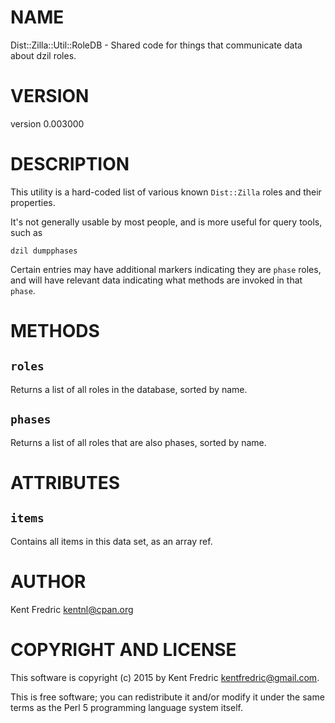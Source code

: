# NAME

Dist::Zilla::Util::RoleDB - Shared code for things that communicate data about dzil roles.

# VERSION

version 0.003000

# DESCRIPTION

This utility is a hard-coded list of various known `Dist::Zilla` roles and their properties.

It's not generally usable by most people, and is more useful for query tools, such as

    dzil dumpphases

Certain entries may have additional markers indicating they are `phase` roles,
and will have relevant data indicating what methods are invoked in that `phase`.

# METHODS

## `roles`

Returns a list of all roles in the database, sorted by name.

## `phases`

Returns a list of all roles that are also phases, sorted by name.

# ATTRIBUTES

## `items`

Contains all items in this data set, as an array ref.

# AUTHOR

Kent Fredric <kentnl@cpan.org>

# COPYRIGHT AND LICENSE

This software is copyright (c) 2015 by Kent Fredric <kentfredric@gmail.com>.

This is free software; you can redistribute it and/or modify it under
the same terms as the Perl 5 programming language system itself.
